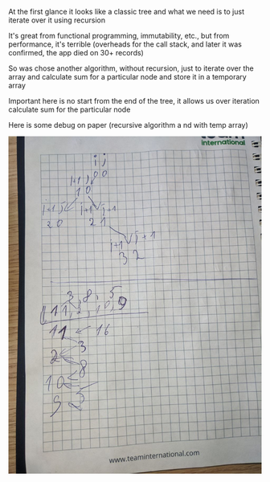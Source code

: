 At the first glance it looks like a classic tree and what we need is to just iterate over it using recursion

It's great from functional programming, immutability, etc., but from performance, it's terrible (overheads for the call stack, and later it was confirmed, the app died on 30+ records)

So was chose another algorithm, without recursion, just to iterate over the array and calculate sum for a particular node and store it in a temporary array

Important here is no start from the end of the tree, it allows us over iteration calculate sum for the particular node

Here is some debug on paper (recursive algorithm a nd with temp array)

![Debug](assets/debug.jpeg "MarineGEO logo")